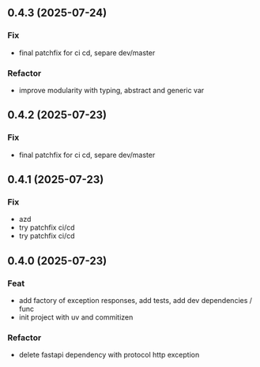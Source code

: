 ## 0.4.3 (2025-07-24)

### Fix

- final patchfix for ci cd, separe dev/master

### Refactor

- improve modularity with typing, abstract and generic var

## 0.4.2 (2025-07-23)

### Fix

- final patchfix for ci cd, separe dev/master

## 0.4.1 (2025-07-23)

### Fix

- azd
- try patchfix ci/cd
- try patchfix ci/cd

## 0.4.0 (2025-07-23)

### Feat

- add factory of exception responses, add tests, add dev dependencies / func
- init project with uv and commitizen

### Refactor

- delete fastapi dependency with protocol http exception
